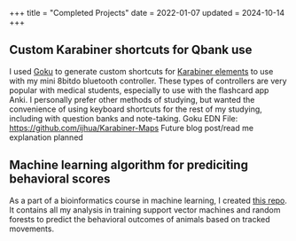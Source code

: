+++
title = "Completed Projects"
date = 2022-01-07
updated = 2024-10-14
+++

## Custom Karabiner shortcuts for Qbank use
I used [Goku](https://github.com/yqrashawn/GokuRakuJoudo/tree/master) to generate custom shortcuts for [Karabiner elements](pqrs.org/osx/karabiner/) to use with my mini 8bitdo bluetooth controller. These types of controllers are very popular with medical students, especially to use with the flashcard app Anki. I personally prefer other methods of studying, but wanted the convenience of using keyboard shortcuts for the rest of my studying, including with question banks and note-taking. 
Goku EDN File: https://github.com/ijhua/Karabiner-Maps
Future blog post/read me explanation planned

## Machine learning algorithm for prediciting behavioral scores
As a part of a bioinformatics course in machine learning, I created [this repo](https://github.com/ijhua/ladderwalk-ML). It contains all my analysis in training support vector machines and random forests to predict the behavioral outcomes of animals based on tracked movements. 


